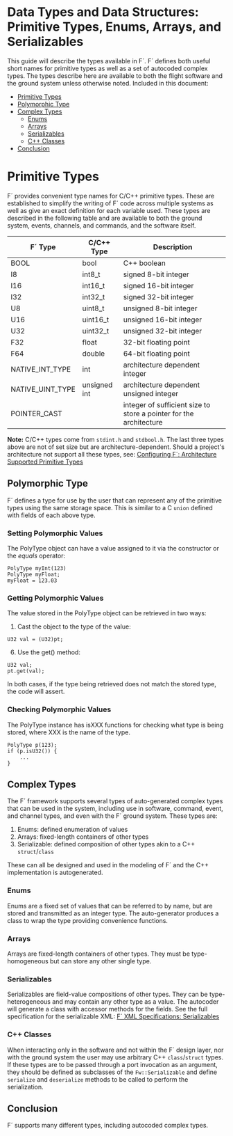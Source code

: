 # Data Types and Data Structures: Primitive Types, Enums, Arrays, and Serializables

This guide will describe the types available in F´.  F´ defines both useful short names for primitive types as well as
a set of autocoded complex types.  The types describe here are available to both the flight software and the ground
system unless otherwise noted. Included in this document:

- [Primitive Types](#primitive-types)
- [Polymorphic Type](#polymorphic-type)
- [Complex Types](#complex-types)
    - [Enums](#enums)
    - [Arrays](#arrays)
    - [Serializables](#serializables)
    - [C++ Classes](#c-classes)
- [Conclusion](#conclusion)

# Primitive Types

F´ provides convenient type names for C/C++ primitive types. These are established to simplify the writing of F´ code
across multiple systems as well as give an exact definition for each variable used. These types are described in the
following table and are available to both the ground system, events, channels, and commands, and the software itself.

| F´ Type | C/C++ Type | Description             |
|---------|------------|-------------------------|
| BOOL    | bool       | C++ boolean             |
| I8      | int8_t     | signed 8-bit integer    |
| I16     | int16_t    | signed 16-bit integer   |
| I32     | int32_t    | signed 32-bit integer   |
| U8      | uint8_t    | unsigned 8-bit integer  |
| U16     | uint16_t   | unsigned 16-bit integer |
| U32     | uint32_t   | unsigned 32-bit integer |
| F32     | float      | 32-bit floating point   |
| F64     | double     | 64-bit floating point   |
| NATIVE_INT_TYPE  | int           | architecture dependent integer |
| NATIVE_UINT_TYPE | unsigned int  | architecture dependent unsigned integer |
| POINTER_CAST     |               | integer of sufficient size to store a pointer for the architecture |

**Note:** C/C++ types come from `stdint.h` and `stdbool.h`.  The last three types above are not of set size but are
architecture-dependent. Should a project's architecture not support all these types, see:
[Configuring F´: Architecture Supported Primitive Types](../dev/configuring-fprime.md#architecture-supported-primitive-types)

## Polymorphic Type

F´ defines a type for use by the user that can represent any of the primitive types using the same storage space. This
is similar to a C `union` defined with fields of each above type.

### Setting Polymorphic Values

The PolyType object can have a value assigned to it via the constructor or the *equals* operator:

```
PolyType myInt(123)
PolyType myFloat;
myFloat = 123.03
```

### Getting Polymorphic Values

The value stored in the PolyType object can be retrieved in two ways:

1)  Cast the object to the type of the value:
```
U32 val = (U32)pt;
```
6)  Use the get() method:
```
U32 val;
pt.get(val);
```

In both cases, if the type being retrieved does not match the stored
type, the code will assert.

### Checking Polymorphic Values

The PolyType instance has isXXX functions for checking what type is being stored, where XXX is the name of the type.

```
PolyType p(123);
if (p.isU32()) {
    ...
}
```

## Complex Types

The F´ framework supports several types of auto-generated complex types that can be used in the system, including use
in software, command, event, and channel types, and even with the F´ ground system. These types are:

1. Enums: defined enumeration of values
2. Arrays: fixed-length containers of other types
3. Serializable: defined composition of other types akin to a C++ `struct`/`class`

These can all be designed and used in the modeling of F´ and the C++ implementation is autogenerated.

### Enums

Enums are a fixed set of values that can be referred to by name, but are stored and transmitted as an integer type. The
auto-generator produces a class to wrap the type providing convenience functions.

### Arrays

Arrays are fixed-length containers of other types. They must be type-homogeneous but can store any other single type.

### Serializables

Serializables are field-value compositions of other types. They can be type-heterogeneous and may contain any other type
as a value. The autocoder will generate a class with accessor methods for the fields. See the full specification for
the serializable XML: [F´ XML Specifications: Serializables](../dev/xml-specification.md#serializable)

### C++ Classes

When interacting only in the software and not within the F´ design layer, nor with the ground system the user may use
arbitrary C++ `class`/`struct` types. If these types are to be passed through a port invocation as an argument, they
should be defined as subclasses of the `Fw::Serializable` and define `serialize` and `deserialize` methods to be called
to perform the serialization.

## Conclusion

F´ supports many different types, including autocoded complex types.